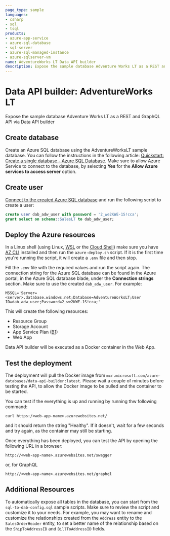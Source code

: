 ```yaml
---
page_type: sample
languages:
- csharp
- sql
- tsql
products:
- azure-app-service
- azure-sql-database
- sql-server
- azure-sql-managed-instance
- azure-sqlserver-vm
name: AdventureWorks LT Data API builder
description: Expose the sample database Adventure Works LT as a REST and GraphQL API via Data API builder
---
```


# Data API builder: AdventureWorks LT

Expose the sample database Adventure Works LT as a REST and GraphQL API via Data API builder

## Create database

Create an Azure SQL database using the AdventureWorksLT sample database. You can follow the instructions in the following article: [Quickstart: Create a single database - Azure SQL Database](https://learn.microsoft.com/azure/azure-sql/database/single-database-create-quickstart?view=azuresql&tabs=azure-portal). Make sure to allow Azure Service to connect to the database, by selecting **Yes** for the **Allow Azure services to access server** option.

## Create user

[Connect to the created Azure SQL database](https://learn.microsoft.com/azure-data-studio/quickstart-sql-database?view=sql-server-ver16) and run the following script to create a user:

```sql
create user dab_adw_user with password = '2_we2KWE-1S!cca';
grant select on schema::SalesLT to dab_adw_user;
```

## Deploy the Azure resources

In a Linux shell (using Linux, [WSL](https://learn.microsoft.com/windows/wsl/install) or the [Cloud Shell](https://azure.microsoft.com/get-started/azure-portal/cloud-shell/)) make sure you have [AZ CLI](https://learn.microsoft.com/cli/azure/) installed and then run the `azure-deploy.sh` script. If it is the first time you're running the script, it will create a `.env` file and then stop.

Fill the `.env` file with the required values and run the script again. The connection string for the Azure SQL database can be found in the Azure portal, in the Azure SQL database blade, under the **Connection strings** section. Make sure to use the created `dab_adw_user`. For example:

```
MSSQL='Server=<server>.database.windows.net;Database=AdventureWorksLT;User ID=dab_adw_user;Password=2_we2KWE-1S!cca;'
```

This will create the following resources: 

- Resource Group
- Storage Account
- App Service Plan ([B1](https://azure.microsoft.com/en-us/pricing/details/app-service/linux/#pricing))
- Web App

Data API builder will be executed as a Docker container in the Web App.

## Test the deployment

The deployment will pull the Docker image from `mcr.microsoft.com/azure-databases/data-api-builder:latest`. Please wait a couple of minutes before testing the API, to allow the Docker image to be pulled and the container to be started.

You can test if the everything is up and running by running thw following command:

```text
curl https:/<web-app-name>.azurewebsites.net/ 
```

and it should return the string "Healthy". If it doesn't, wait for a few seconds and try again, as the container may still be starting.

Once everything has been deployed, you can test the API by opening the following URL in a browser:

```text
http://<web-app-name>.azurewebsites.net/swagger
```

or, for GraphQL

```text
http://<web-app-name>.azurewebsites.net/graphql
```

## Additional Resources

To automatically expose all tables in the database, you can start from the `sql-to-dab-config.sql` sample scripts. Make sure to review the script and customize it to your needs. For example, you may want to rename and customize the relationships created from the `Address` entity to the `SalesOrderHeader` entity, to set a better name of the relationship based on the `ShipToAddressID` and `BillToAddressID` fields.
